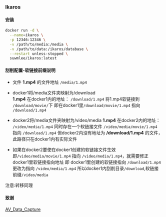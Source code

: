 
### Ikaros


#### 安装

```sh
docker run -d \
  --name=ikaros \
  -p 12346:12346 \
  -v /path/to/media:/media \
  -v /path/to/data:/ikaros/database \
  --restart unless-stopped \
  suwmlee/ikaros:latest
```

#### 刮削配置-软链接前缀说明

- 文件 __1.mp4__ 的文件地址   `/media/1.mp4`

- docker1将/media文件夹映射为/download  
__1.mp4__ 在docker1内的地址： `/download/1.mp4`
将1.mp4软链接到 `/download/movie/`下
即在docker1里`/download/movie/1.mp4` 指向 `/download/1.mp4`

- docker2将/media文件夹映射为/video/media
__1.mp4__ 在docker2内的地址： `/video/media/1.mp4`
同时存在一个软链接文件 `/video/media/movie/1.mp4` 指向 `/download/1.mp4`
但docker2内没有地址为 __/download/1.mp4__ 的文件，此路径只在docker1内有实际文件

- 如果在docker2要使在docker1创建的软链接文件生效即`/video/media/movie/1.mp4` 指向 `/video/media/1.mp4`，就需要修正docker1里软链接指向地址
即 docker1里创建的软链接指向 `/download/1.mp4` 更改为指向 `/video/media/1.mp4`
所以docker1内刮削目录`/download`,软链接前缀`/video/media`

注意:转移同理

#### 致谢

[AV_Data_Capture](https://github.com/yoshiko2/AV_Data_Capture)
